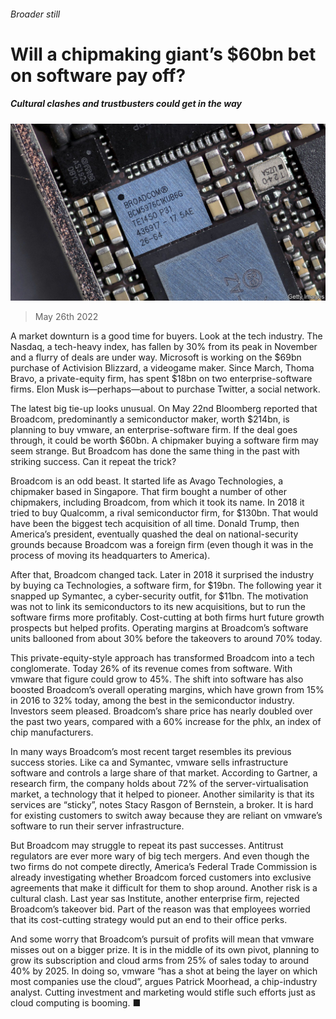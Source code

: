 ###### Broader still

# Will a chipmaking giant’s $60bn bet on software pay off? 

##### Cultural clashes and trustbusters could get in the way 

![image](images/20220528_WBP503.jpg) 

> May 26th 2022 

A market downturn is a good time for buyers. Look at the tech industry. The Nasdaq, a tech-heavy index, has fallen by 30% from its peak in November and a flurry of deals are under way. Microsoft is working on the $69bn purchase of Activision Blizzard, a videogame maker. Since March, Thoma Bravo, a private-equity firm, has spent $18bn on two enterprise-software firms. Elon Musk is—perhaps—about to purchase Twitter, a social network. 

The latest big tie-up looks unusual. On May 22nd Bloomberg reported that Broadcom, predominantly a semiconductor maker, worth $214bn, is planning to buy vmware, an enterprise-software firm. If the deal goes through, it could be worth $60bn. A chipmaker buying a software firm may seem strange. But Broadcom has done the same thing in the past with striking success. Can it repeat the trick?

Broadcom is an odd beast. It started life as Avago Technologies, a chipmaker based in Singapore. That firm bought a number of other chipmakers, including Broadcom, from which it took its name. In 2018 it tried to buy Qualcomm, a rival semiconductor firm, for $130bn. That would have been the biggest tech acquisition of all time. Donald Trump, then America’s president, eventually quashed the deal on national-security grounds because Broadcom was a foreign firm (even though it was in the process of moving its headquarters to America). 

After that, Broadcom changed tack. Later in 2018 it surprised the industry by buying ca Technologies, a software firm, for $19bn. The following year it snapped up Symantec, a cyber-security outfit, for $11bn. The motivation was not to link its semiconductors to its new acquisitions, but to run the software firms more profitably. Cost-cutting at both firms hurt future growth prospects but helped profits. Operating margins at Broadcom’s software units ballooned from about 30% before the takeovers to around 70% today.

This private-equity-style approach has transformed Broadcom into a tech conglomerate. Today 26% of its revenue comes from software. With vmware that figure could grow to 45%. The shift into software has also boosted Broadcom’s overall operating margins, which have grown from 15% in 2016 to 32% today, among the best in the semiconductor industry. Investors seem pleased. Broadcom’s share price has nearly doubled over the past two years, compared with a 60% increase for the phlx, an index of chip manufacturers. 

In many ways Broadcom’s most recent target resembles its previous success stories. Like ca and Symantec, vmware sells infrastructure software and controls a large share of that market. According to Gartner, a research firm, the company holds about 72% of the server-virtualisation market, a technology that it helped to pioneer. Another similarity is that its services are “sticky”, notes Stacy Rasgon of Bernstein, a broker. It is hard for existing customers to switch away because they are reliant on vmware’s software to run their server infrastructure.

But Broadcom may struggle to repeat its past successes. Antitrust regulators are ever more wary of big tech mergers. And even though the two firms do not compete directly, America’s Federal Trade Commission is already investigating whether Broadcom forced customers into exclusive agreements that make it difficult for them to shop around. Another risk is a cultural clash. Last year sas Institute, another enterprise firm, rejected Broadcom’s takeover bid. Part of the reason was that employees worried that its cost-cutting strategy would put an end to their office perks.

And some worry that Broadcom’s pursuit of profits will mean that vmware misses out on a bigger prize. It is in the middle of its own pivot, planning to grow its subscription and cloud arms from 25% of sales today to around 40% by 2025. In doing so, vmware “has a shot at being the layer on which most companies use the cloud”, argues Patrick Moorhead, a chip-industry analyst. Cutting investment and marketing would stifle such efforts just as cloud computing is booming. ■


